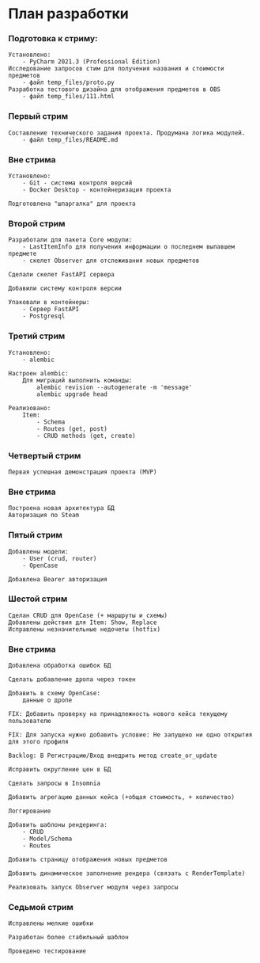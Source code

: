 # План разработки

### Подготовка к стриму:
    
    Установлено:
        - PyCharm 2021.3 (Professional Edition)
    Исследование запросов стим для получения названия и стоимости предметов 
        - файл temp_files/proto.py
    Разработка тестового дизайна для отображения предметов в OBS
        - файл temp_files/111.html
    

### Первый стрим

    Составление технического задания проекта. Продумана логика модулей.
        - файл temp_files/README.md

### Вне стрима

    Установлено:
        - Git - система контроля версий
        - Docker Desktop - контейнеризация проекта

    Подготовлена "шпаргалка" для проекта

### Второй стрим

    Разработали для пакета Core модули:
        - LastItemInfo для получения информации о последнем выпавшем предмете
        - скелет Observer для отслеживания новых предметов

    Сделали скелет FastAPI сервера

    Добавили систему контроля версии

    Упаковали в контейнеры: 
        - Сервер FastAPI
        - Postgresql

### Третий стрим

    Установлено:
        - alembic
    
    Настроен alembic:
        Для миграций выполнить команды: 
            alembic revision --autogenerate -m 'message'
            alembic upgrade head

    Реализовано:
        Item:
            - Schema
            - Routes (get, post)
            - CRUD methods (get, create)


### Четвертый стрим

    Первая успешная демонстрация проекта (MVP) 

### Вне стрима

    Построена новая архитектура БД
    Авторизация по Steam


### Пятый стрим

    Добавлены модели:
        - User (crud, router)
        - OpenCase

    Добавлена Bearer авторизация


### Шестой стрим
    
    Сделан CRUD для OpenCase (+ маршруты и схемы)
    Добавлены действия для Item: Show, Replace
    Исправлены незначительные недочеты (hotfix)

### Вне стрима 

    Добавлена обработка ошибок БД

    Сделать добавление дропа через токен

    Добавить в схему OpenCase:
        данные о дропе

    FIX: Добавить проверку на принадлежность нового кейса текущему пользователю

    FIX: Для запуска нужно добавить условие: Не запущено ни одно открытия для этого профиля
    
    Backlog: В Регистрацию/Вход внедрить метод create_or_update

    Исправить округление цен в БД

    Сделать запросы в Insomnia

    Добавить агрегацию данных кейса (+общая стоимость, + количество)

    Логгирование

    Добавить шаблоны рендеринга:
        - CRUD
        - Model/Schema
        - Routes

    Добавить страницу отображения новых предметов

    Добавить динамическое заполнение рендера (связать с RenderTemplate)

    Реализовать запуск Observer модуля через запросы


### Седьмой стрим

    Исправлены мелкие ошибки

    Разработан более стабильный шаблон
    
    Проведено тестирование